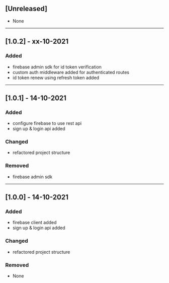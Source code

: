 ## [Unreleased]
- None

***
## [1.0.2] - xx-10-2021
### Added
- firebase admin sdk for id token verification
- custom auth middleware added for authenticated routes
- id token renew using refresh token added 

***
## [1.0.1] - 14-10-2021
### Added
- configure firebase to use rest api
- sign up & login api added

### Changed
- refactored project structure

### Removed
- firebase admin sdk

***
## [1.0.0] - 14-10-2021
### Added
- firebase client added
- sign up & login api added

### Changed
- refactored project structure

### Removed
- None